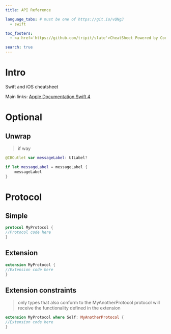 ```yaml
---
title: API Reference

language_tabs: # must be one of https://git.io/vQNgJ
  - swift

toc_footers:
  - <a href='https://github.com/tripit/slate'>CheatSheet Powered by Codenator</a>

search: true
---
```


# Intro

Swift and iOS cheatsheet

Main links:
[Apple Documentation Swift 4](https://developer.apple.com/library/content/documentation/Swift/Conceptual/Swift_Programming_Language/index.html)

# Optional

## Unwrap

> if way

```swift
@IBOutlet var messageLabel: UILabel?

if let messageLabel = messageLabel {
    messageLabel
}
```

# Protocol

## Simple

```swift
protocol MyProtocol {
//Protocol code here
}
```

## Extension

```swift
extension MyProtocol {
//Extension code here
}
```

## Extension constraints

> only types that also conform to the MyAnotherProtocol protocol will receive the functionality defined in the extension

```swift
extension MyProtocol where Self: MyAnotherProtocol {
//Extension code here
}
```